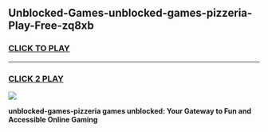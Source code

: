 
## Unblocked-Games-unblocked-games-pizzeria-Play-Free-zq8xb
<h3>
<a href="https://premium76.site?title=unblocked-games-pizzeria&ref=20A">CLICK TO PLAY</a></h3>
<hr>

<h3>
<a href="https://premium76.site?title=unblocked-games-pizzeria&ref=20A">CLICK 2 PLAY</a>
  
</h3>

<a href="https://premium76.site?title=unblocked-games-pizzeria&ref=20A"><img src="https://clearcache.store/games.png"></a>


**unblocked-games-pizzeria games unblocked: Your Gateway to Fun and Accessible Online Gaming**
